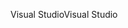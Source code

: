 <span data-ttu-id="1e668-101">Visual Studio</span><span class="sxs-lookup"><span data-stu-id="1e668-101">Visual Studio</span></span>